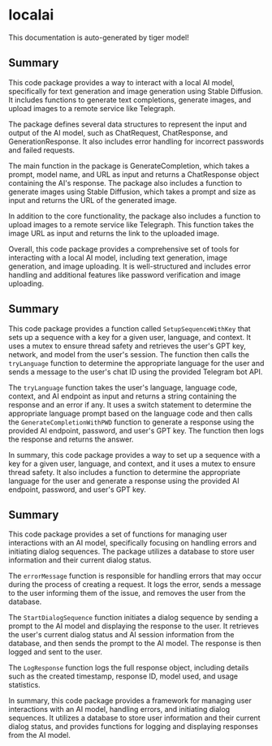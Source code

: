 # localai

This documentation is auto-generated by tiger model!

## Summary

This code package provides a way to interact with a local AI model, specifically for text generation and image generation using Stable Diffusion. It includes functions to generate text completions, generate images, and upload images to a remote service like Telegraph.

The package defines several data structures to represent the input and output of the AI model, such as ChatRequest, ChatResponse, and GenerationResponse. It also includes error handling for incorrect passwords and failed requests.

The main function in the package is GenerateCompletion, which takes a prompt, model name, and URL as input and returns a ChatResponse object containing the AI's response. The package also includes a function to generate images using Stable Diffusion, which takes a prompt and size as input and returns the URL of the generated image.

In addition to the core functionality, the package also includes a function to upload images to a remote service like Telegraph. This function takes the image URL as input and returns the link to the uploaded image.

Overall, this code package provides a comprehensive set of tools for interacting with a local AI model, including text generation, image generation, and image uploading. It is well-structured and includes error handling and additional features like password verification and image uploading.



## Summary

This code package provides a function called `SetupSequenceWithKey` that sets up a sequence with a key for a given user, language, and context. It uses a mutex to ensure thread safety and retrieves the user's GPT key, network, and model from the user's session. The function then calls the `tryLanguage` function to determine the appropriate language for the user and sends a message to the user's chat ID using the provided Telegram bot API.

The `tryLanguage` function takes the user's language, language code, context, and AI endpoint as input and returns a string containing the response and an error if any. It uses a switch statement to determine the appropriate language prompt based on the language code and then calls the `GenerateCompletionWithPWD` function to generate a response using the provided AI endpoint, password, and user's GPT key. The function then logs the response and returns the answer.

In summary, this code package provides a way to set up a sequence with a key for a given user, language, and context, and it uses a mutex to ensure thread safety. It also includes a function to determine the appropriate language for the user and generate a response using the provided AI endpoint, password, and user's GPT key.



## Summary

This code package provides a set of functions for managing user interactions with an AI model, specifically focusing on handling errors and initiating dialog sequences. The package utilizes a database to store user information and their current dialog status.

The `errorMessage` function is responsible for handling errors that may occur during the process of creating a request. It logs the error, sends a message to the user informing them of the issue, and removes the user from the database.

The `StartDialogSequence` function initiates a dialog sequence by sending a prompt to the AI model and displaying the response to the user. It retrieves the user's current dialog status and AI session information from the database, and then sends the prompt to the AI model. The response is then logged and sent to the user.

The `LogResponse` function logs the full response object, including details such as the created timestamp, response ID, model used, and usage statistics.

In summary, this code package provides a framework for managing user interactions with an AI model, handling errors, and initiating dialog sequences. It utilizes a database to store user information and their current dialog status, and provides functions for logging and displaying responses from the AI model.



